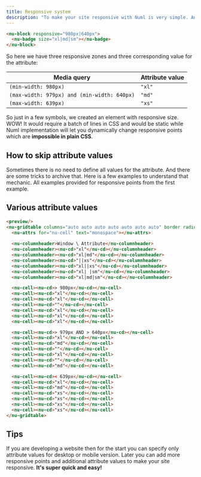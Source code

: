 ```yaml
---
title: Responsive system
description: "To make your site responsive with Numl is very simple. Any element has [responsive](../../reference/attributes/responsive.md) attribute that can be used to declare responsive points in its context. Every responsive point split a set of screen width values into two zones. So `N` responsive points will split that set into `N + 1` zones. Let's take a look at the example where we declare three values of the attribute for each responsive zone:"
---
```


```html
<nu-block responsive="980px|640px">
  <nu-badge size="xl|md|sm"></nu-badge>
</nu-block>
```

So here we have three responsive zones and three corresponding value for the attribute:

|Media query|Attribute value|
|----|----|
|`(min-width: 980px)`|`"xl"`|
|`(max-width: 979px) and (min-width: 640px)`|`"md"`|
|`(max-width: 639px)`|`"xs"`|

So just in a few symbols, we created an element with responsive size. WOW! It would require a batch of lines in CSS and would be static while Numl implementation will let you dynamically change responsive points which are **impossible in plain CSS**.

## How to skip attribute values

Sometimes there is no need to define all values for the attribute. And there are some tricks to archive that. Here is a few examples to understand that mechanic. All examples provided for responsive points from the first example.

## Various attribute values

```html
<preview/>
<nu-gridtable columns="auto auto auto auto auto auto auto" border radius>
  <nu-attrs for="nu-cell" text="monospace"></nu-attrs>
 
  <nu-columnheader>Window \ Attribute</nu-columnheader>
  <nu-columnheader><nu-cd>"xl"</nu-cd></nu-columnheader>
  <nu-columnheader><nu-cd>"xl|md"</nu-cd></nu-columnheader>
  <nu-columnheader><nu-cd>"||xs"</nu-cd></nu-columnheader>
  <nu-columnheader><nu-cd>"xl||xs"</nu-cd></nu-columnheader>
  <nu-columnheader><nu-cd>"xl| |sm"</nu-cd></nu-columnheader>
  <nu-columnheader><nu-cd>"xl|md|sm"</nu-cd></nu-columnheader>

  <nu-cell><nu-cd>> 980px</nu-cd></nu-cell>
  <nu-cell><nu-cd>"xl"</nu-cd></nu-cell>
  <nu-cell><nu-cd>"xl"</nu-cd></nu-cell>
  <nu-cell><nu-cd>""</nu-cd></nu-cell>
  <nu-cell><nu-cd>"xl"</nu-cd></nu-cell>
  <nu-cell><nu-cd>"xl"</nu-cd></nu-cell>
  <nu-cell><nu-cd>"xl"</nu-cd></nu-cell>

  <nu-cell><nu-cd>> 979px AND > 640px</nu-cd></nu-cell>
  <nu-cell><nu-cd>"xl"</nu-cd></nu-cell>
  <nu-cell><nu-cd>"md"</nu-cd></nu-cell>
  <nu-cell><nu-cd>""</nu-cd></nu-cell>
  <nu-cell><nu-cd>"xl"</nu-cd></nu-cell>
  <nu-cell><nu-cd>""</nu-cd></nu-cell>
  <nu-cell><nu-cd>"md"</nu-cd></nu-cell>

  <nu-cell><nu-cd>< 639px</nu-cd></nu-cell>
  <nu-cell><nu-cd>"xl"</nu-cd></nu-cell>
  <nu-cell><nu-cd>"md"</nu-cd></nu-cell>
  <nu-cell><nu-cd>"xs"</nu-cd></nu-cell>
  <nu-cell><nu-cd>"xs"</nu-cd></nu-cell>
  <nu-cell><nu-cd>"xs"</nu-cd></nu-cell>
  <nu-cell><nu-cd>"xs"</nu-cd></nu-cell>
</nu-gridtable>
```

## Tips

If you are developing a website then for the start you can specify only attribute values for desktop or mobile version. Later you can add more responsive points and additional attribute values to make your site responsive. **It's super quick and easy!**
